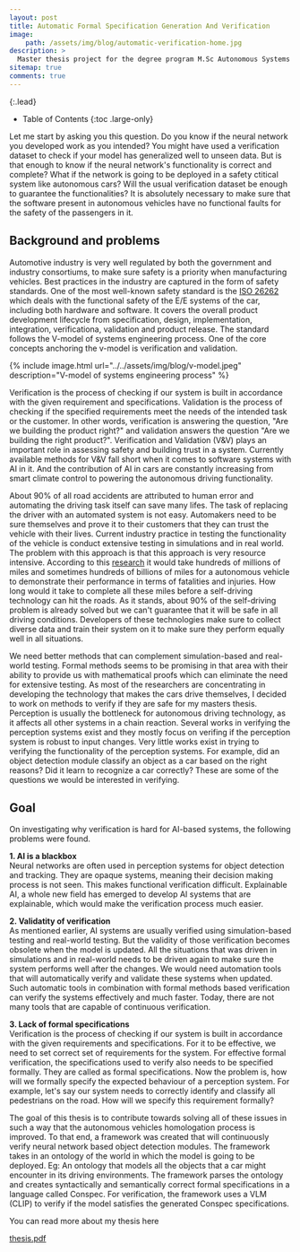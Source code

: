 ```yaml
---
layout: post
title: Automatic Formal Specification Generation And Verification
image:
    path: /assets/img/blog/automatic-verification-home.jpg
description: >
  Master thesis project for the degree program M.Sc Autonomous Systems in colloboration with ThoughtWorks
sitemap: true
comments: true
---
```


{:.lead}

- Table of Contents
{:toc .large-only}

<!-- Intro paragraph, what is this blog about? -->
Let me start by asking you this question. Do you know if the neural network you developed work as you intended? You might have used a verification dataset to check if your model has generalized well to unseen data. But is that enough to know if the neural network's functionality is correct and complete? What if the network is going to be deployed in a safety ctitical system like autonomous cars? Will the usual verification dataset be enough to guarantee the functionalities? It is absolutely necessary to make sure that the software present in autonomous vehicles have no functional faults for the safety of the passengers in it.

## Background and problems
<!-- Safety standards and the v-model -->
Automotive industry is very well regulated by both the government and industry consortiums, to make sure safety is a priority when manufacturing vehicles. Best practices in the industry are captured in the form of safety standards. One of the most well-known safety standard is the [ISO 26262](https://www.iso.org/standard/68383.html) which deals with the functional safety of the E/E systems of the car, including both hardware and software. It covers the overall product development lifecycle from specification, design, implementation, integration, verificationa, validation and product release. The standard follows the V-model of systems engineering process. One of the core concepts anchoring the v-model is verification and validation.

{% include image.html url="../../assets/img/blog/v-model.jpeg" description="V-model of systems engineering process" %}

<!-- Verification and validation, problems in AI V&V -->
Verification is the process of checking if our system is built in accordance with the given requirement and specifications. Validation is the process of checking if the specified requirements meet the needs of the intended task or the customer. In other words, verification is answering the question, "Are we building the product right?" and validation answers the question "Are we building the right product?". Verification and Validation (V&V) plays an important role in assessing safety and building trust in a system. Currently available methods for V&V fall short when it comes to software systems with AI in it. And the contribution of AI in cars are constantly increasing from smart climate control to powering the autonomous driving functionality.

<!-- Problems -->
About 90% of all road accidents are attributed to human error and automating the driving task itself can save many lifes. The task of replacing the driver with an automated system is not easy. Automakers need to be sure themselves and prove it to their customers that they can trust the vehicle with their lives. Current industry practice in testing the functionality of the vehicle is conduct extensive testing in simulations and in real world. The problem with this approach is that this approach is very resource intensive. According to this [research](https://www.rand.org/content/dam/rand/pubs/research_reports/RR1400/RR1478/RAND_RR1478.pdf) it would take hundreds of millions of miles and sometimes hundreds of billions of miles for a autonomous vehicle to demonstrate their performance in terms of fatalities and injuries. How long would it take to complete all these miles before a self-driving technology can hit the roads. As it stands, about 90% of the self-driving problem is already solved but we can't guarantee that it will be safe in all driving conditions. Developers of these technologies make sure to collect diverse data and train their system on it to make sure they perform equally well in all situations.

We need better methods that can complement simulation-based and real-world testing. Formal methods seems to be promising in that area with their ability to provide us with mathematical proofs which can eliminate the need for extensive testing. As most of the researchers are concentrating in developing the technology that makes the cars drive themselves, I decided to work on methods to verify if they are safe for my masters thesis. Perception is usually the bottleneck for autonomous driving technology, as it affects all other systems in a chain reaction. Several works in verifying the perception systems exist and they mostly focus on verifing if the perception system is robust to input changes. Very little works exist in trying to verifying the functionality of the perception systems. For example, did an object detection module classify an object as a car based on the right reasons? Did it learn to recognize a car correctly? These are some of the questions we would be interested in verifying.

## Goal
On investigating why verification is hard for AI-based systems, the following problems were found.

**1. AI is a blackbox** <br>
Neural networks are often used in perception systems for object detection and tracking. They are opaque systems, meaning their decision making process is not seen. This makes functional verification difficult. Explainable AI, a whole new field has emerged to develop AI systems that are explainable, which would make the verification process much easier.

**2. Validatity of verification** <br>
As mentioned earlier, AI systems are usually verified using simulation-based testing and real-world testing. But the validity of those verification becomes obsolete when the model is updated. All the situations that was driven in simulations and in real-world needs to be driven again to make sure the system performs well after the changes. We would need automation tools that will automatically verify and validate these systems when updated. Such automatic tools in combination with formal methods based verification can verify the systems effectively and much faster. Today, there are not many tools that are capable of continuous verification.

**3. Lack of formal specifications** <br>
Verification is the process of checking if our system is built in accordance with the given requirements and specifications. For it to be effective, we need to set correct set of requirements for the system. For effective formal verification, the specifications used to verify also needs to be specified formally. They are called as formal specifications. Now the problem is, how will we formally specify the expected behaviour of a perception system. For example, let's say our system needs to correctly identify and classify all pedestrians on the road. How will we specify this requirement formally?

The goal of this thesis is to contribute towards solving all of these issues in such a way that the autonomous vehicles homologation process is improved. To that end, a framework was created that will continuously verify neural network based object detection modules. The framework takes in an ontology of the world in which the model is going to be deployed. Eg: An ontology that models all the objects that a car might encounter in its driving environments. The framework parses the ontology and creates syntactically and semantically correct formal specifications in a language called Conspec. For verification, the framework uses a VLM (CLIP) to verify if the model satisfies the generated Conspec specifications.

You can read more about my thesis here <br>

[thesis.pdf](../../assets/files/thangaraj_kalaiselvan_thesis.pdf)


<br>
<br>

<!-- {% if page.comments %}
<div id="disqus_thread"></div>
<script>
    /**
    *  RECOMMENDED CONFIGURATION VARIABLES: EDIT AND UNCOMMENT THE SECTION BELOW TO INSERT DYNAMIC VALUES FROM YOUR PLATFORM OR CMS.
    *  LEARN WHY DEFINING THESE VARIABLES IS IMPORTANT: https://disqus.com/admin/universalcode/#configuration-variables    */
    /*
    var disqus_config = function () {
    this.page.url = PAGE_URL;  // Replace PAGE_URL with your page's canonical URL variable
    this.page.identifier = PAGE_IDENTIFIER; // Replace PAGE_IDENTIFIER with your page's unique identifier variable
    };
    */
    (function() { // DON'T EDIT BELOW THIS LINE
    var d = document, s = d.createElement('script');
    s.src = 'https://ks-disqus-com.disqus.com/embed.js';
    s.setAttribute('data-timestamp', +new Date());
    (d.head || d.body).appendChild(s);
    })();
</script>
<noscript>Please enable JavaScript to view the <a href="https://disqus.com/?ref_noscript">comments powered by Disqus.</a></noscript>
{% endif %} -->